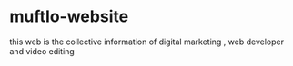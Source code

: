 # muftlo-website
this web is the collective information of digital marketing , web developer and  video editing
